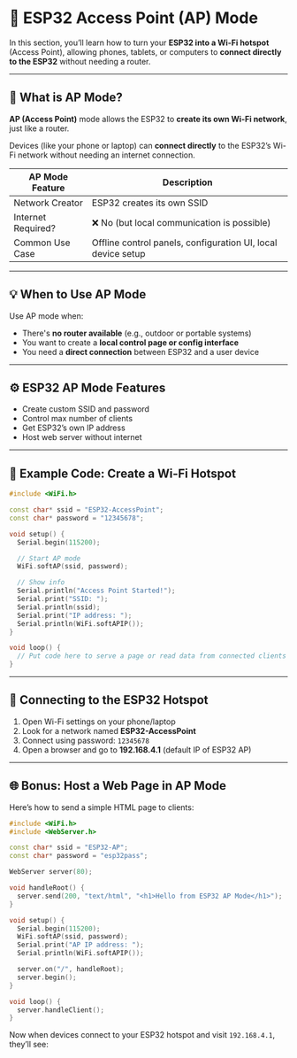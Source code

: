 # 📡 ESP32 Access Point (AP) Mode 

In this section, you’ll learn how to turn your **ESP32 into a Wi-Fi hotspot** (Access Point), allowing phones, tablets, or computers to **connect directly to the ESP32** without needing a router.

---

## 📡 What is AP Mode?

**AP (Access Point)** mode allows the ESP32 to **create its own Wi-Fi network**, just like a router.

Devices (like your phone or laptop) can **connect directly** to the ESP32’s Wi-Fi network without needing an internet connection.

| AP Mode Feature      | Description                       |
|----------------------|------------------------------------|
| Network Creator      | ESP32 creates its own SSID         |
| Internet Required?   | ❌ No (but local communication is possible) |
| Common Use Case      | Offline control panels, configuration UI, local device setup |

---

## 💡 When to Use AP Mode

Use AP mode when:

- There's **no router available** (e.g., outdoor or portable systems)
- You want to create a **local control page or config interface**
- You need a **direct connection** between ESP32 and a user device

---

## ⚙️ ESP32 AP Mode Features

- Create custom SSID and password  
- Control max number of clients  
- Get ESP32’s own IP address  
- Host web server without internet

---

## 🧾 Example Code: Create a Wi-Fi Hotspot

```cpp
#include <WiFi.h>

const char* ssid = "ESP32-AccessPoint";
const char* password = "12345678";

void setup() {
  Serial.begin(115200);

  // Start AP mode
  WiFi.softAP(ssid, password);

  // Show info
  Serial.println("Access Point Started!");
  Serial.print("SSID: ");
  Serial.println(ssid);
  Serial.print("IP address: ");
  Serial.println(WiFi.softAPIP());
}

void loop() {
  // Put code here to serve a page or read data from connected clients
}
```

---

## 📲 Connecting to the ESP32 Hotspot

1. Open Wi-Fi settings on your phone/laptop  
2. Look for a network named **ESP32-AccessPoint**  
3. Connect using password: `12345678`  
4. Open a browser and go to **192.168.4.1** (default IP of ESP32 AP)

---

## 🌐 Bonus: Host a Web Page in AP Mode

Here’s how to send a simple HTML page to clients:

```cpp
#include <WiFi.h>
#include <WebServer.h>

const char* ssid = "ESP32-AP";
const char* password = "esp32pass";

WebServer server(80);

void handleRoot() {
  server.send(200, "text/html", "<h1>Hello from ESP32 AP Mode</h1>");
}

void setup() {
  Serial.begin(115200);
  WiFi.softAP(ssid, password);
  Serial.print("AP IP address: ");
  Serial.println(WiFi.softAPIP());

  server.on("/", handleRoot);
  server.begin();
}

void loop() {
  server.handleClient();
}
```

Now when devices connect to your ESP32 hotspot and visit `192.168.4.1`, they’ll see:


